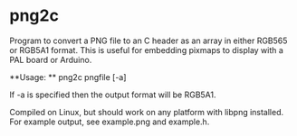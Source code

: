 png2c
===================
Program to convert a PNG file to an C header as an array in either RGB565 or RGB5A1 format. This is useful for embedding pixmaps to display with a PAL board or Arduino.

**Usage: ** png2c pngfile [-a]

If -a is specified then the output format will be RGB5A1.

Compiled on Linux, but should work on any platform with libpng installed.
For example output, see example.png and example.h.

